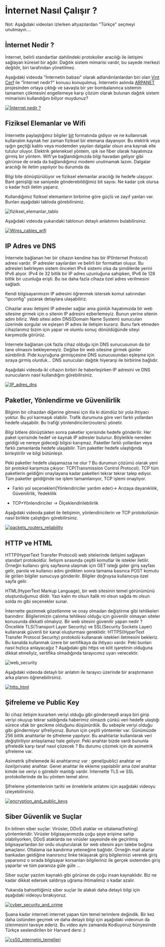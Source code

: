 # İnternet Nasıl Çalışır ?

Not: Aşağıdaki videoları izlerken altyazılardan "Türkçe" seçmeyi unutmayın.... 

## İnternet Nedir ?

İnternet, belirli standartlar dahilindeki protokoller aracılığı ile iletişimi sağlayan küresel bir ağdır. Dağıtık sistem mimarisi vardır, bu sayede merkezi değildir, biri tarafından yönetilmez.

Aşağıdaki videoda "İnternetin babası" olarak adlandırılanlardan biri olan [Vint Cerf](https://tr.wikipedia.org/wiki/Vint_Cerf) ile "İnternet nedir?" konusu konuşulmuş. İnternetin aslında [ARPANET](https://tr.wikipedia.org/wiki/ARPANET) projesinden ortaya çıktığı ve savaşta bir yer bombalanınca sistemin tamamen çökmesini engellemeye karşı çözüm olarak bulunan dağıtık sistem mimarisini kullandığını biliyor muydunuz? 

[![İnternet nedir ?](https://github.com/Kodluyoruz/taskforce/blob/basics/basics-for-everyone/internet/figures/internet_nedir.PNG)](https://www.youtube.com/watch?v=Dxcc6ycZ73M&feature=emb_logo)



## Fiziksel Elemanlar ve Wifi

İnternette paylaştığımız bilgiler [bit](https://tr.wikipedia.org/wiki/Bit_(bili%C5%9Fim)) formatında gidiyor ve ne kullanırsak kullanalım kaynak her zaman fiziksel bir elemana dayanıyor. Bu elektrik veya ışığın geçtiği kablo veya modemden yayılan dalgalar olsun ana kaynak elle tutulur oluyor. Elektrik geleneksel yöntem, ışık ise fiber olarak hayatımıza girmiş bir yöntem. Wifi'ye bağlandığımızda bilgi havadan geliyor gibi görünse de orada da bağlandığımız modemi unutmamak lazım. Dalgalar aracılığı ile iletim yapılıyor bu durumda da.

Bilgi bite dönüştürülüyor ve fiziksel elemanlar aracılığı ile hedefe ulaşıyor. Bant genişliği ise saniyede gönderebildiğimiz bit sayısı. Ne kadar çok olursa o kadar hızlı iletim yaparız. 

Kullandığımız fiziksel elemanların birbirine göre güçlü ve zayıf yanları var. Bunları aşağıdaki tabloda görebilirsiniz.

![fiziksel_elemanlar_tablo](https://github.com/Kodluyoruz/taskforce/blob/basics/basics-for-everyone/internet/figures/fiziksel_eleman_tablo.PNG)

Aşağıdaki videoda yukarıdaki tablonun detaylı anlatımını bulabilirsiniz.

[![Wires_cables_wifi](https://github.com/Kodluyoruz/taskforce/blob/basics/basics-for-everyone/internet/figures/wires_cables_wifi.PNG)](https://www.youtube.com/watch?v=ZhEf7e4kopM&feature=emb_logo)



## IP Adres ve DNS

İnternete bağlanan her bir cihazın kendine has bir IP(Internet Protocol) adresi vardır. IP adresler sayılardan ve belirli bir formattan oluşur. Bu adresleri belirleyen sistem önceleri IPv4 sistemi olsa da şimdilerde yerini IPv6 alıyor. IPv4 ile 32 bitlik bir IP adres uzunluğuna sahipken, IPv6 ile 128 bitlik bir uzunluğa erişti. Bu ise daha fazla cihaza özel adres verilmesini sağladı. 

Kendi bilgisayarımızın IP adresini öğrenmek istersek komut satırından "ipconfig" yazarak detaylara ulaşabiliriz.

Cihazlar arası iletişimi IP adresler sağlar ama günlük hayatımızda bir web sitesine girmek için o sitenin IP adresini ezberlemeyiz. Bunun yerine sitenin adını biliriz. Web sitesi adını DNS(Domain Name System) sunucuları üzerinde sorgular ve eşleşen IP adres ile iletişim kurarız. Bunu fark etmeden cihazlarımız bizim için yapar ve olumlu sonuç dönüldüğünde siteyi karşımızda görürüz. 

İnternete bağlanan çok fazla cihaz olduğu için DNS sunucusunun da bir tane olmasını bekleyemeyiz. Değilse bir web sitesine girmek günler sürebilirdi. Pide kuyruğuna girmişçesine DNS sunucusundan eşleşme için sıraya girmiş olurduk... DNS sunucuları dağıtık hiyerarşi ile birbirine bağlıdır. 

Aşağıdaki videoda iki cihazın birbiri ile haberleşirken IP adresini ve DNS sunucularını nasıl kullandığını görebilirsiniz.

[![IP_adres_dns](https://github.com/Kodluyoruz/taskforce/blob/basics/basics-for-everyone/internet/figures/ip_address.PNG)](https://www.youtube.com/watch?v=5o8CwafCxnU&feature=emb_logo)

## Paketler, Yönlendirme ve Güvenilirlik

Bilginin bir cihazdan diğerine gitmesi için illa ki dümdüz bir yola ihtiyacı yoktur. Bu yol karmaşık olabilir. Trafik durumuna göre veri farklı yollardan hedefe ulaşabilir. Bu trafiği yönlendiriciler(routers) yönetir.

Bilgi bitlere dönüştükten sonra paketler içerisinde hedefe gönderilir. Her paket içerisinde hedef ve kaynak IP adresler bulunur. Böylelikle nereden geldiği ve nereye gideceği bilgisi karışmaz. Paketler farklı yollardan veya farklı zamanlarda hedefe ulaşabilir. Tüm paketler hedefe ulaştığında birleştirilir ve bilgi bütünleşir.

Peki paketler hedefe ulaşamazsa ne olur ? Bu durumun çözümü olarak yeni bir protokol karşımıza çıkıyor: TCP(Transmission Control Protocol). TCP tüm paketlerin geldiğini onaylayana kadar paketleri tekrar tekrar talep ediyor. Tüm paketler geldiğinde ise işlem tamamlanıyor, TCP işlemi onaylıyor.

* Farklı yol seçenekleri(Yönlendiriciler yardım eder)-> Arızaya dayanıklılık, Güvenilirlik, Yedeklilik

* TCP+Yönlendiriciler -> Ölçeklendirilebilirlik

Aşağıdaki videoda paket ile iletişimin, yönlendiricilerin ve TCP protokolünün nasıl birlikte çalıştığını görebilirsiniz.

[![packets_routers_reliability](https://github.com/Kodluyoruz/taskforce/blob/basics/basics-for-everyone/internet/figures/packets_routing_reliability.PNG)](https://www.youtube.com/watch?v=AYdF7b3nMto&feature=emb_logo)



## HTTP ve HTML

HTTP(HyperText Transfer Protocol) web sitelerinde iletişimi sağlayan standart protokoldür. İletişim sırasında çeşitli komutlar ile istekler iletilir. Örneğin kullanıcı giriş sayfasına ulaşmak için GET isteği gider giriş sayfası gelir, parola ve kullanıcı adını girdikten sonra tamama basınca POST komutu  ile girilen bilgiler sunucuya gönderilir. Bilgiler doğruysa kullanıcıya özel sayfa gelir.  

HTML(HyperText Markup Language), bir web sitesinin temel görünümünü oluşturduğumuz dildir. Yazı kalın mı olsun italik mi olsun sağda mı olsun solda mı gibi seçenekler sunar.

İnternette gezinmek gözetlenme ve onay olmadan değiştirme gibi tehlikeleri barındırır. Bilgilerimizin çalınma tehlikesi olduğu için güvenilir olmayan siteler konusunda dikkatli olmalıyız. Bir web sitesini güvenilir yapan nedir ? Öncelikle TLS(Transport Layer Security) ve SSL(Security Sockets Layer) kullanarak güvenli bir kanal oluşturması gereklidir. HTTPS(HyperText Transfer Protocol Security) protokolü kullanarak istekleri iletmesini bekleriz. Bu kanalda kullanmak üzere bir sertifikaya da ihtiyacı vardır. Peki bunları nasıl hızlıca anlayacağız ? Aşağıdaki gibi https ve kilit işaretinin olduğuna dikkat etmeliyiz, sertifika olmadığında tarayıcımız uyarı verecektir.

![web_security](https://github.com/Kodluyoruz/taskforce/blob/basics/basics-for-everyone/internet/figures/web_security.png)

Aşağıdaki videoda detaylı bir anlatım ile tarayıcı üzerinde bir araştırmanın arka planını öğrenebilirsiniz.

[![http_html](https://github.com/Kodluyoruz/taskforce/blob/basics/basics-for-everyone/internet/figures/http_html.PNG)](https://www.youtube.com/watch?v=kBXQZMmiA4s&feature=emb_logo)

## Şifreleme ve Public Key

İki cihaz iletişim kurarken veriyi olduğu gibi gönderseydi araya biri girip veriyi okuyup tekrar saldığında haberimiz olmazdı çünkü veri hedefe ulaştığı sürece ufak bir gecikme olduğunu düşünürdük. Bu sebeple veriyi olduğu gibi göndermiyor şifreliyoruz. Bunun için çeşitli yöntemler var. Günümüzde 256 bitlik anahtarlar ile şifreleme yapılıyor. Bu anahtarlar kullanılarak veri değiştiriliyor anlaşılamaz hale geliyor. Peki anahtar bizde vardı bununla şifreledik karşı taraf nasıl çözecek ? Bu durumu çözmek için de asimetrik şifreleme var.

Asimetrik şifrelemede iki anahtarımız var : genel(public) anahtar ve özel(private) anahtar. Genel anahtar ile ekleme yapılabilir ama özel anahtar kimde ise veriyi o görebilir mantığı vardır. İnternette TLS ve SSL protokollerinde de bu yöntem temel alınır.

Şifreleme yöntemlerinin tarihi ve örneklerle anlatımı için aşağıdaki videoyu izleyebilirsiniz.

[![encryption_and_public_keys](https://github.com/Kodluyoruz/taskforce/blob/basics/basics-for-everyone/internet/figures/encryption_public_keys.PNG)](https://www.youtube.com/watch?v=AuYNXgO_f3Y)

## Siber Güvenlik ve Suçlar

En bilinen siber suçlar: Virüsler, DDoS ataklar ve oltalama(fishing) yöntemleridir.  Virüsler bilgisayarımızda çoğu şeye erişime sahip olabiliyorken, DDoS ataklarda ise virüsler sayesinde ele geçirilmiş bilgisayarlardan bir ordu oluşturularak bir web sitesini aşırı talebe boğma amaçlanır. Oltalama ise kandırma yeteneğine bağlıdır. Örneğin mail atarlar bankadan geldiğine inanırsınız linke tıklayarak giriş bilgilerinizi vererek giriş yaparsınız o sırada bilgisayar korsanları bilgileriniz ile gerçek sistemden giriş yaparlar ve tüm paranıza güle güle ...

Siber suçlar yazılım kaynaklı gibi görünse de çoğu insan kaynaklıdır. Biz ne kadar dikkat edersek saldırıya uğrama ihtimalimiz o kadar azalır.

Yukarıda bahsettiğimiz siber suçlar ile alakalı daha detaylı bilgi için aşağıdaki videoyu bırakıyoruz. 

[![cyber_security_and_crime](https://github.com/Kodluyoruz/taskforce/blob/basics/basics-for-everyone/internet/figures/cyber_security_and_crime.PNG)](https://www.youtube.com/watch?v=AuYNXgO_f3Y&feature=emb_logo)



Şuana kadar interneti internet yapan tüm temel terimlere değindik. Bir kez daha üstünden geçmek ve daha detaylı bilgi için aşağıdaki videonun da izlenmesini tavsiye ederiz. Bu video aynı zamanda Kodluyoruz bünyesinde Türkçe seslendirilen bir Harvard dersi :)

[![cs50_internetin_temelleri](https://github.com/Kodluyoruz/taskforce/blob/basics/basics-for-everyone/internet/figures/cs50_internetin_temelleri.PNG)](https://www.youtube.com/watch?v=kHxcf2wK_ck&feature=youtu.be)
